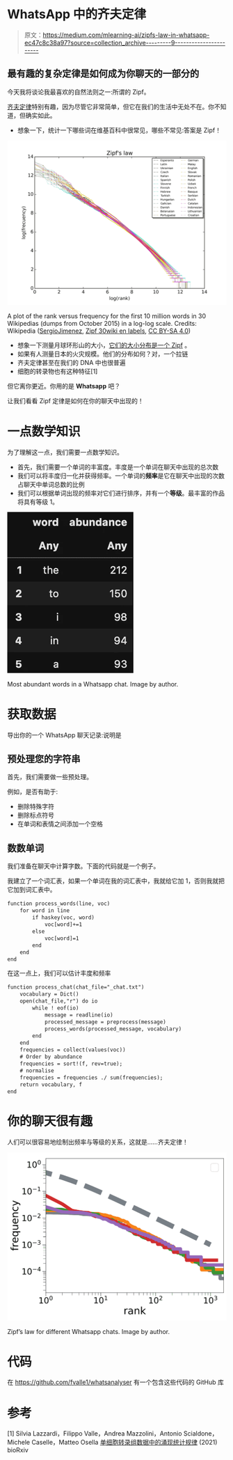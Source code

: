 # WhatsApp 中的齐夫定律

> 原文：<https://medium.com/mlearning-ai/zipfs-law-in-whatsapp-ec47c8c38a97?source=collection_archive---------9----------------------->

## 最有趣的复杂定律是如何成为你聊天的一部分的

今天我将谈论我最喜欢的自然法则之一:所谓的 Zipf。

[齐夫定律](https://en.wikipedia.org/wiki/Zipf%27s_law)特别有趣，因为尽管它非常简单，但它在我们的生活中无处不在。你不知道，但确实如此。

*   想象一下，统计一下哪些词在维基百科中很常见，哪些不常见:答案是 Zipf！

![](img/40dce25a808f9900d25d58b6e5f4cb32.png)

A plot of the rank versus frequency for the first 10 million words in 30 Wikipedias (dumps from October 2015) in a log-log scale. Credits: Wikipedia ([SergioJimenez](https://commons.wikimedia.org/wiki/User:SergioJimenez), [Zipf 30wiki en labels](https://commons.wikimedia.org/wiki/File:Zipf_30wiki_en_labels.png), [CC BY-SA 4.0](https://creativecommons.org/licenses/by-sa/4.0/legalcode))

*   想象一下测量月球环形山的大小，[它们的大小分布是一个 Zipf](http://www.ptep-online.com/2016/PP-44-04.PDF) 。
*   如果有人测量日本的火灾规模。他们的分布如何？对，一个拉链
*   齐夫定律甚至在我们的 DNA 中也很普遍
*   细胞的转录物也有这种特征[1]

但它离你更近。你用的是 **Whatsapp** 吧？

让我们看看 Zipf 定律是如何在你的聊天中出现的！

# 一点数学知识

为了理解这一点，我们需要一点数学知识。

*   首先，我们需要一个单词的丰富度。丰度是一个单词在聊天中出现的总次数
*   我们可以将丰度归一化并获得频率。一个单词的**频率**是它在聊天中出现的次数占聊天中单词总数的比例
*   我们可以根据单词出现的频率对它们进行排序，并有一个**等级**。最丰富的作品将具有等级 1。

![](img/6f8fbb27abebd60f0d21d77342a22f76.png)

Most abundant words in a Whatsapp chat. Image by author.

# 获取数据

导出你的一个 WhatsApp 聊天记录:说明是

## 预处理您的字符串

首先，我们需要做一些预处理。

例如，是否有助于:

*   删除特殊字符
*   删除标点符号
*   在单词和表情之间添加一个空格

## 数数单词

我们准备在聊天中计算字数。下面的代码就是一个例子。

我建立了一个词汇表，如果一个单词在我的词汇表中，我就给它加 1，否则我就把它加到词汇表中。

```
function process_words(line, voc)
    for word in line
        if haskey(voc, word)
            voc[word]+=1
        else
            voc[word]=1
        end
    end
end
```

在这一点上，我们可以估计丰度和频率

```
function process_chat(chat_file="_chat.txt")
    vocabulary = Dict()
    open(chat_file,"r") do io
        while ! eof(io)
            message = readline(io)
            processed_message = preprocess(message)
            process_words(processed_message, vocabulary)
        end
    end
    frequencies = collect(values(voc))
    # Order by abundance
    frequencies = sort!(f, rev=true);
    # normalise
    frequencies = frequencies ./ sum(frequencies);
    return vocabulary, f
end
```

# 你的聊天很有趣

人们可以很容易地绘制出频率与等级的关系，这就是……齐夫定律！

![](img/3c783caae7f360924c5ea55481edaecc.png)

Zipf’s law for different Whatsapp chats. Image by author.

# 代码

在 https://github.com/fvalle1/whatsanalyser 有一个包含这些代码的 GitHub 库

# 参考

[1] Silvia Lazzardi，Filippo Valle，Andrea Mazzolini，Antonio Scialdone，Michele Caselle，Matteo Osella [单细胞转录组数据中的涌现统计规律](https://doi.org/10.1101/2021.06.16.448706) (2021) bioRxiv